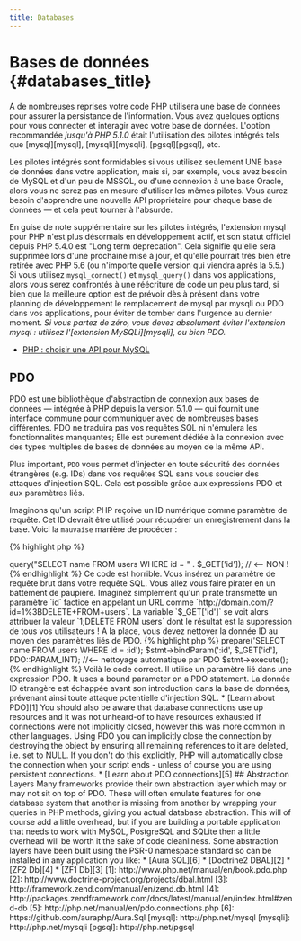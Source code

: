 ```yaml
---
title: Databases
---
```


# Bases de données {#databases_title}

A de nombreuses reprises votre code PHP utilisera une base de données pour assurer la persistance de l'information. Vous avez quelques options pour vous connecter et interagir avec votre base de données. L'option recommandée _jusqu'à PHP 5.1.0_ était l'utilisation des pilotes intégrés tels que [mysql][mysql], [mysqli][mysqli], [pgsql][pgsql], etc.

Les pilotes intégrés sont formidables si vous utilisez seulement UNE base de données dans votre application, mais si, par exemple, vous avez besoin de MySQL et d'un peu de MSSQL, ou d'une connexion à une base Oracle, alors vous ne serez pas en mesure d'utiliser les mêmes pilotes. Vous aurez besoin d'apprendre une nouvelle API propriétaire pour chaque base de données &mdash; et cela peut tourner à l'absurde.

En guise de note supplémentaire sur les pilotes intégrés, l'extension mysql pour PHP n'est plus désormais en développement actif, et son statut officiel depuis PHP 5.4.0 est "Long term deprecation". Cela signifie qu'elle sera supprimée lors d'une prochaine mise à jour, et qu'elle pourrait très bien être retirée avec PHP 5.6 (ou n'importe quelle version qui viendra après la 5.5.) Si vous utilisez `mysql_connect()` et `mysql_query()` dans vos applications, alors vous serez confrontés à une réécriture de code un peu plus tard, si bien que la meilleure option est de prévoir dès à présent dans votre planning de développement le remplacement de mysql par mysqli ou PDO dans vos applications, pour éviter de tomber dans l'urgence au dernier moment. _Si vous partez de zéro, vous devez absolument éviter l'extension mysql : utilisez l'[extension MySQLi][mysqli], ou bien PDO._

* [PHP : choisir une API pour MySQL](http://php.net/manual/en/mysqlinfo.api.choosing.php)

## PDO

PDO est une bibliothèque d'abstraction de connexion aux bases de données &mdash; intégrée à PHP depuis la version 5.1.0 &mdash; qui fournit une interface commune pour communiquer avec de nombreuses bases différentes. PDO ne traduira pas vos requêtes SQL ni n'émulera les fonctionnalités manquantes; Elle est purement dédiée à la connexion avec des types multiples de bases de données au moyen de la même API.

Plus important, `PDO` vous permet d'injecter en toute sécurité des données étrangères (e.g. IDs) dans vos requêtes SQL sans vous soucier des attaques d'injection SQL. Cela est possible grâce aux expressions PDO et aux paramètres liés.

Imaginons qu'un script PHP reçoive un ID numérique comme paramètre de requête. Cet ID devrait être utilisé pour récupérer un enregistrement dans la base. Voici la `mauvaise` manière de procéder :

{% highlight php %}
<?php
$pdo = new PDO('sqlite:users.db');
$pdo->query("SELECT name FROM users WHERE id = " . $_GET['id']); // <-- NON !
{% endhighlight %}

Ce code est horrible. Vous insérez un paramètre de requête brut dans votre requête SQL. Vous allez vous faire pirater en un battement de paupière. Imaginez simplement qu'un pirate transmette un paramètre `id` factice en appelant un URL comme `http://domain.com/?id=1%3BDELETE+FROM+users`. La variable `$_GET['id']` se voit alors attribuer la valeur `1;DELETE FROM users` dont le résultat est la suppression de tous vos utilisateurs ! A la place, vous devez nettoyer la donnée ID au moyen des paramètres liés de PDO. 

{% highlight php %}
<?php
$pdo = new PDO('sqlite:users.db');
$stmt = $pdo->prepare('SELECT name FROM users WHERE id = :id');
$stmt->bindParam(':id', $_GET['id'], PDO::PARAM_INT); //<-- nettoyage automatique par PDO
$stmt->execute();
{% endhighlight %}

Voilà le code correct. Il utilise un paramètre lié dans une expression PDO. It uses a bound parameter on a PDO statement. La donnée ID étrangère est échappée avant son introduction dans la base de données, prévenant ainsi toute attaque potentielle d'injection SQL.

* [Learn about PDO][1]

You should also be aware that database connections use up resources and it was not unheard-of to have resources
exhausted if connections were not implicitly closed, however this was more common in other languages. Using PDO you
can implicitly close the connection by destroying the object by ensuring all remaining references to it are deleted,
i.e. set to NULL.  If you don't do this explicitly, PHP will automatically close the connection when your script ends -
unless of course you are using persistent connections.

* [Learn about PDO connections][5]

## Abstraction Layers

Many frameworks provide their own abstraction layer which may or may not sit on top of PDO.  These will often emulate features for
one database system that another is missing from another by wrapping your queries in PHP methods, giving you actual database abstraction.
This will of course add a little overhead, but if you are building a portable application that needs to work with MySQL, PostgreSQL and
SQLite then a little overhead will be worth it the sake of code cleanliness.

Some abstraction layers have been built using the PSR-0 namespace standard so can be installed in any application you like:

* [Aura SQL][6]
* [Doctrine2 DBAL][2]
* [ZF2 Db][4]
* [ZF1 Db][3]

[1]: http://www.php.net/manual/en/book.pdo.php
[2]: http://www.doctrine-project.org/projects/dbal.html
[3]: http://framework.zend.com/manual/en/zend.db.html
[4]: http://packages.zendframework.com/docs/latest/manual/en/index.html#zend-db
[5]: http://php.net/manual/en/pdo.connections.php
[6]: https://github.com/auraphp/Aura.Sql

[mysql]: http://php.net/mysql
[mysqli]: http://php.net/mysqli
[pgsql]: http://php.net/pgsql

